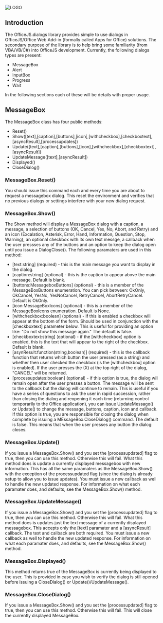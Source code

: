 ![LOGO](https://davecra.files.wordpress.com/2017/07/officejs-dialogs.png?w=698)
## Introduction
The OfficeJS.dialogs library provides simple to use dialogs in OfficeJS/Office Web Add-in (formally called Apps for Office) solutions. The secondary purpose of the library is to help bring some familiarity (from VBA/VB/C#) into OfficeJS development. Currently, the following dialogs types are present:
* MessageBox
* Alert
* InputBox
* Progress
* Wait

In the following sections each of these will be details with proper usage.

## MessageBox
The MessageBox class has four public methods:
* Reset()
* Show([text],[caption],[buttons],[icon],[withcheckbox],[checkboxtext],[asyncResult],[processupdates])
* Update([text],[caption],[buttons],[icon],[withcheckbox],[checkboxtext],[asyncResult])
* UpdateMessage([text],[asyncResult])
* Displayed()
* CloseDialog()

### MessageBox.Reset()
You should issue this command each and every time you are about to request a messagebox dialog. This reset the environment and verifies that no previous dialogs or settings interfere with your new dialog request.

### MessageBox.Show()
The Show method will display a MessageBox dialog with a caption, a message, a selection of buttons (OK, Cancel, Yes, No, Abort, and Retry) and an icon (Excalation, Asterisk, Error, Hand, Information, Question, Stop, Warning), an optional checkbox with its own text messge, a callback when the user pressses any of the buttons and an option to keep the dialog open until you issue a DialogClose(). The following paramaters are used in this method:
* [text:string] (required) - this is the main message you want to display in the dialog.
* [caption:string] (optional) - this is the caption to appear above the main message. Default is blank.
* [buttons:MessageboxButtons] (optional) - this is a member of the MessageBoxButtons enumeration. You can pick between: OkOnly, OkCancel, YesNo, YesNoCancel, RetryCancel, AbortRetryCancel. Default is OkOnly.
* [icon:MessageBoxIcons] (optional) - this is a member of the MessageBoxIcons enumeration. Default is None.
* [withcheckbox:boolean] (optional) - if this is enabled a checkbox will appear at the bottom of the form. Should be used in conjunction with the [checkboxtext] parameter below. This is useful for providing an option like: "Do not show this message again." The default is false.
* [checkboxtext:string] (optional) - if the [withcheckbox] option is enabled, this is the text that will appear to the right of the checkbox. Default is blank.
* [asynResult:function(string,boolean)] (required) - this is the callback function that returns which button the user pressed (as a string) and whether then user checked the checkbox (is the [withcheckbox] option is enabled). If the user presses the (X) at the top right of the dialog, "CANCEL" will be returned.
* [processupdates:boolean] (optional) - if this option is true, the dialog will remain open after the user presses a button. The message will be sent to the callback but the dialog will continue to remain. This is useful if you have a series of questions to ask the user in rapid succession, rather than closing the dialog and reopening it each time (returning control temporarily to the Office application), you can issue UpdateMessage() or Update() to change the message, buttons, caption, icon and callback. If this option is true, you are responsible for closing the dialog when complete by issuing a MEssageBox.CloseDialog() command. The default is false. This means that when the user presses any button the dialog closes.

### MessageBox.Update()
If you issue a MessageBox.Show() and you set the [processupdated] flag to true, then you can use this method. Otherwise this will fail. What this method does is update a currently displayed messagebox with new information. This has all the same paramaters as the MessageBox.Show() with the exception of the processupdated flag (since the dialog is already setup to allow you to issue updates). You must issue a new callback as well to handle the new updated response. For information on what each paramater does, and defaults, see the MessageBox.Show() method.

### MessageBox.UpdateMessage()
If you issue a MessageBox.Show() and you set the [processupdated] flag to true, then you can use this method. Otherwise this will fail. What this method does is updates just the text message of a currently displayed messagebox. This accepts only the [text] paramater and a [asyncResult] callback. The text and callback are both required. You must issue a new callback as well to handle the new updated response. For information on what each paramater does, and defaults, see the MessageBox.Show() method.

### MessageBox.Displayed()
This method returns true of the MessageBox is currently being displayed to the user. This is provided in case you wish to verify the dialog is still opened before issuing a CloseDialog() or Update()/UpdateMessage().

### MessageBox.CloseDialog()
If you issue a MessageBox.Show() and you set the [processupdated] flag to true, then you can use this method. Otherwise this will fail. This will close the currently displayed MessageBox.
